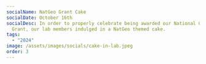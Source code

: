 ```yaml
---
socialName: NatGeo Grant Cake
socialDate: October 16th
socialDesc: In order to properly celebrate being awarded our National Geographic
  Grant, our lab members indulged in a NatGeo themed cake.
tags:
  - "2024"
image: /assets/images/socials/cake-in-lab.jpeg
order: 3
---
```

